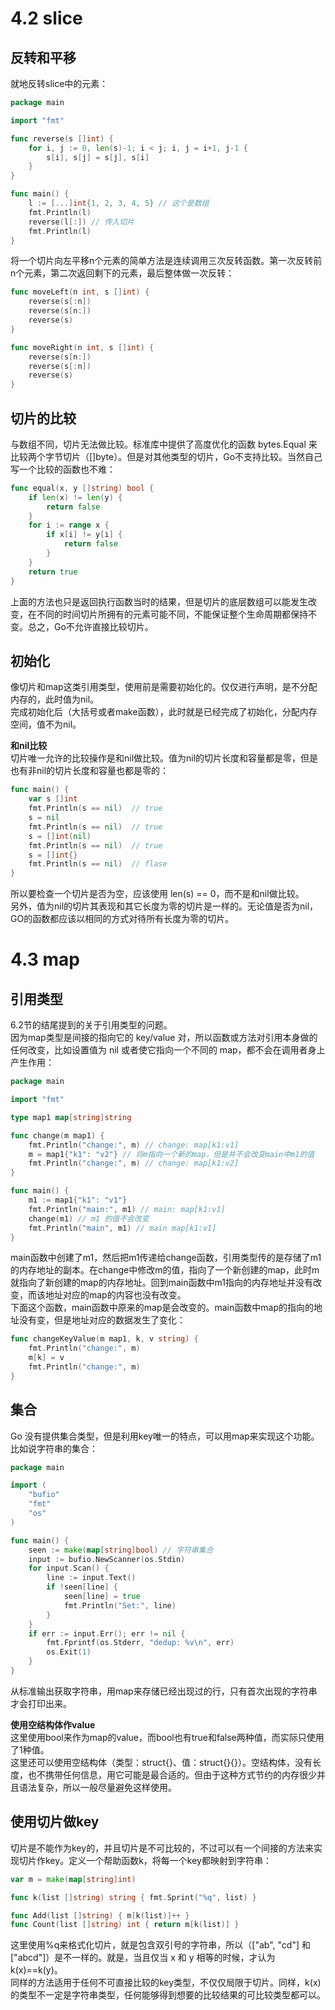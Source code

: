 # 4.2 slice

## 反转和平移
就地反转slice中的元素：
```go
package main

import "fmt"

func reverse(s []int) {
	for i, j := 0, len(s)-1; i < j; i, j = i+1, j-1 {
		s[i], s[j] = s[j], s[i]
	}
}

func main() {
	l := [...]int{1, 2, 3, 4, 5} // 这个是数组
	fmt.Println(l)
	reverse(l[:]) // 传入切片
	fmt.Println(l)
}
```

将一个切片向左平移n个元素的简单方法是连续调用三次反转函数。第一次反转前n个元素，第二次返回剩下的元素，最后整体做一次反转：
```go
func moveLeft(n int, s []int) {
	reverse(s[:n])
	reverse(s[n:])
	reverse(s)
}

func moveRight(n int, s []int) {
	reverse(s[n:])
	reverse(s[:n])
	reverse(s)
}
```

## 切片的比较
与数组不同，切片无法做比较。标准库中提供了高度优化的函数 bytes.Equal 来比较两个字节切片（[]byte）。但是对其他类型的切片，Go不支持比较。当然自己写一个比较的函数也不难：
```go
func equal(x, y []string) bool {
	if len(x) != len(y) {
		return false
	}
	for i := range x {
		if x[i] != y[i] {
			return false
		}
	}
	return true
}
```
上面的方法也只是返回执行函数当时的结果，但是切片的底层数组可以能发生改变，在不同的时间切片所拥有的元素可能不同，不能保证整个生命周期都保持不变。总之，Go不允许直接比较切片。  

## 初始化
像切片和map这类引用类型，使用前是需要初始化的。仅仅进行声明，是不分配内存的，此时值为nil。  
完成初始化后（大括号或者make函数），此时就是已经完成了初始化，分配内存空间，值不为nil。  

**和nil比较**  
切片唯一允许的比较操作是和nil做比较。值为nil的切片长度和容量都是零，但是也有非nil的切片长度和容量也都是零的：
```go
func main() {
	var s []int
	fmt.Println(s == nil)  // true
	s = nil
	fmt.Println(s == nil)  // true
	s = []int(nil)
	fmt.Println(s == nil)  // true
	s = []int{}
	fmt.Println(s == nil)  // flase
}
```
所以要检查一个切片是否为空，应该使用 len(s) == 0，而不是和nil做比较。  
另外，值为nil的切片其表现和其它长度为零的切片是一样的。无论值是否为nil，GO的函数都应该以相同的方式对待所有长度为零的切片。  


# 4.3 map

## 引用类型
6.2节的结尾提到的关于引用类型的问题。  
因为map类型是间接的指向它的 key/value 对，所以函数或方法对引用本身做的任何改变，比如设置值为 nil 或者使它指向一个不同的 map，都不会在调用者身上产生作用：
```go
package main

import "fmt"

type map1 map[string]string

func change(m map1) {
	fmt.Println("change:", m) // change: map[k1:v1]
	m = map1{"k1": "v2"} // 将m指向一个新的map，但是并不会改变main中m1的值
	fmt.Println("change:", m) // change: map[k1:v2]
}

func main() {
	m1 := map1{"k1": "v1"}
	fmt.Println("main:", m1) // main: map[k1:v1]
	change(m1) // m1 的值不会改变
	fmt.Println("main", m1) // main map[k1:v1]
}
```
main函数中创建了m1，然后把m1传递给change函数，引用类型传的是存储了m1的内存地址的副本。在change中修改m的值，指向了一个新创建的map，此时m就指向了新创建的map的内存地址。回到main函数中m1指向的内存地址并没有改变，而该地址对应的map的内容也没有改变。  
下面这个函数，main函数中原来的map是会改变的。main函数中map的指向的地址没有变，但是地址对应的数据发生了变化：
```go
func changeKeyValue(m map1, k, v string) {
	fmt.Println("change:", m)
	m[k] = v
	fmt.Println("change:", m)
}
```

## 集合
Go 没有提供集合类型，但是利用key唯一的特点，可以用map来实现这个功能。比如说字符串的集合：
```go
package main

import (
	"bufio"
	"fmt"
	"os"
)

func main() {
	seen := make(map[string]bool) // 字符串集合
	input := bufio.NewScanner(os.Stdin)
	for input.Scan() {
		line := input.Text()
		if !seen[line] {
			seen[line] = true
			fmt.Println("Set:", line)
		}
	}
	if err := input.Err(); err != nil {
		fmt.Fprintf(os.Stderr, "dedup: %v\n", err)
		os.Exit(1)
	}
}
```
从标准输出获取字符串，用map来存储已经出现过的行，只有首次出现的字符串才会打印出来。  

**使用空结构体作value**  
这里使用bool来作为map的value，而bool也有true和false两种值，而实际只使用了1种值。  
这里还可以使用空结构体（类型：struct{}、值：struct{}{}）。空结构体，没有长度，也不携带任何信息，用它可能是最合适的。但由于这种方式节约的内存很少并且语法复杂，所以一般尽量避免这样使用。  

## 使用切片做key
切片是不能作为key的，并且切片是不可比较的，不过可以有一个间接的方法来实现切片作key。定义一个帮助函数k，将每一个key都映射到字符串：
```go
var m = make(map[string]int)

func k(list []string) string { fmt.Sprint("%q", list) }

func Add(list []string) { m[k(list)]++ }
func Count(list []string) int { return m[k(list)] }
```
这里使用%q来格式化切片，就是包含双引号的字符串，所以（\["ab", "cd"\] 和 \["abcd"\]）是不一样的。就是，当且仅当 x 和 y 相等的时候，才认为 k(x)==k(y)。  
同样的方法适用于任何不可直接比较的key类型，不仅仅局限于切片。同样，k(x) 的类型不一定是字符串类型，任何能够得到想要的比较结果的可比较类型都可以。  

